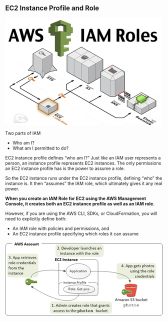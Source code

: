 ## EC2 Instance Profile and Role

![GitHub Logo](images/aws_iam_role.png)

Two parts of IAM 
- Who am I?
- What am I permitted to do?

EC2 instance profile defines “who am I?” Just like an IAM user represents a person, an instance profile represents EC2 instances.
The only permissions an EC2 instance profile has is the power to assume a role.

So the EC2 instance runs under the EC2 instance profile, defining “who” the instance is. It then “assumes” the IAM role, which ultimately gives it any real power.

**When you create an IAM Role for EC2 using the AWS Management Console, it creates both an EC2 instance profile as well as an IAM role.**

However, if you are using the AWS CLI, SDKs, or CloudFormation, you will need to explicitly define both:
- An IAM role with policies and permissions, and
- An EC2 instance profile specifying which roles it can assume

![GitHub Logo](images/ec2-instance-profile-role.png)
